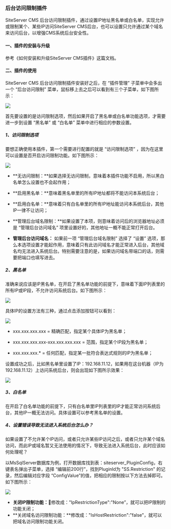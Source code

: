 ### 后台访问限制插件

SiteServer CMS 后台访问限制插件，通过设置IP地址黑名单或白名单，实现允许或限制某个、某些IP访问SiteServer CMS后台，也可以设置只允许通过某个域名来访问后台，以增强CMS系统后台安全性。

#### 一、插件的安装与升级

参考《如何安装和升级SiteServer CMS插件》这篇文档。

#### 二、插件的使用

SiteServer CMS 后台访问限制插件安装好之后，在 “插件管理” 子菜单中会多出一个 “后台访问限制” 菜单，鼠标移上去之后可以看到有三个子菜单，如下图所示：

![](/assets/02.jpg)

首先要设置的是访问限制选项，然后如果开启了黑名单或白名单功能选项，才需要进一步到设置 “黑名单” 或 “白名单” 菜单中进行相应的参数设置。

##### 1、访问限制选项

要想正确使用本插件，第一个需要进行配置的就是 “访问限制选项” ，因为在这里可以设置是否开启访问限制功能。如下图所示：

![](/assets/03.jpg)

+ **无访问限制：**如果选择无访问限制，意味着本插件功能不启用，所以黑白名单怎么设置也不会起作用；

+ **启用黑名单：**意味着黑名单里的所有IP地址都将不能访问本系统后台；

+ **启用白名单：**意味着只有白名单里的所有IP地址能访问本系统后台，其他IP一律不让访问；

+ **管理后台域名限制：**如果设置了本项，则意味着访问后的浏览器地址必须是 “管理后台访问域名” 项里设置好的，其他地址一概不能正常打开后台。

+ **管理后台访问域名：** 如果前一项 “管理后台域名限制” 选择了 “设置” 选项，那么本选项设置才能起作用，意味着只有此访问域名才能正常进入后台，其他域名均无法进入系统后台。特别需要注意的是，如果访问域名带端口的话，则需要把端口也填写进去。

##### 2、黑名单

准确来说应该是IP黑名单，在开启了黑名单功能的前提下，意味着下面IP列表里的所有IP或IP段，不允许访问系统后台。如下图所示：

![](/assets/04.jpg)

具体IP的设置方法有三种，通过点击添加按钮可以看到：

![](/assets/05.jpg)

+ xxx.xxx.xxx.xxx = 精确匹配，指定某个具体IP为黑名单；

+ xxx.xxx.xxx.xxx-xxx.xxx.xxx.xxx = 范围，指定某个IP段为黑名单；

+ xxx.xxx.xxx.* = 任何匹配，指定某一批符合表达式规则的IP为黑名单；

设置成功之后，比如黑名单里设置了IP：192.168.11.12，如果用在这台机器（IP为192.168.11.12）上访问系统后台，则会出现如下图所示效果：

![](/assets/06.jpg)

##### 3、白名单

在开启了白名单功能的前提下，只有白名单里IP列表里的IP才能正常访问系统后台，其他IP一概无法访问。具体设置可以参考黑名单的设置。

##### 4、设置错误导致无法进入系统后台怎么办？

如果设置了不允许某个IP访问，或者只允许某些IP访问之后，或者只允许某个域名访问，而此IP或域名暂又无法使用的情况下，导致无法进入系统后台，此时应该如何处理呢？

以MsSqlServer数据库为例，打开数据库找到表：siteserver_PluginConfig，右键表名弹出子菜单，选择 “编辑前200行”，找到PluginId为 "SS.Restriction" 的记录，然后编辑对应字段 “ConfigValue”的值，把相应的限制按以下方法去掉即可。如下图所示：

![](/assets/07.jpg)

+ **关闭IP限制功能：**修改成："IpRestrictionType":"None”，就可以把IP限制的功能关闭；
+ **关闭域名访问限制功能：**修改成："IsHostRestriction":"false"，就可以把域名访问限制功能关闭。
